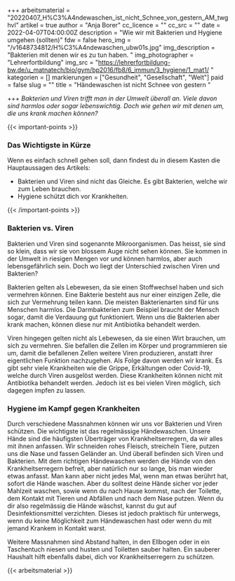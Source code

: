 +++
arbeitsmaterial = "20220407_H%C3%A4ndewaschen_ist_nicht_Schnee_von_gestern_AM_twghvl"
artikel = true
author = "Anja Borer"
cc_licence = ""
cc_src = ""
date = 2022-04-07T04:00:00Z
description = "Wie wir mit Bakterien und Hygiene umgehen (sollten)"
fdw = false
hero_img = "/v1648734812/H%C3%A4ndewaschen_ubw01s.jpg"
img_description = "Bakterien mit denen wir es zu tun haben. "
img_photographer = "Lehrerfortbildung"
img_src = "https://lehrerfortbildung-bw.de/u_matnatech/bio/gym/bp2016/fb8/6_immun/3_hygiene/1_mat1/ "
kategorien = []
markierungen = ["Gesundheit", "Gesellschaft", "Welt"]
paid = false
slug = ""
title = "Händewaschen ist nicht Schnee von gestern "

+++
_Bakterien und Viren trifft man in der Umwelt überall an. Viele davon sind harmlos oder sogar lebenswichtig. Doch wie gehen wir mit denen um, die uns krank machen können?_

{{< important-points >}} <h3>Das Wichtigste in Kürze</h3>

<p>Wenn es einfach schnell gehen soll, dann findest du in diesem Kasten die Hauptaussagen des Artikels:</p>

<ul>

<li>Bakterien und Viren sind nicht das Gleiche. Es gibt Bakterien, welche wir zum Leben brauchen.</li>

<li>Hygiene schützt dich vor Krankheiten.</li>

</ul> {{< /important-points >}}

### Bakterien vs. Viren

Bakterien und Viren sind sogenannte Mikroorganismen. Das heisst, sie sind so klein, dass wir sie von blossem Auge nicht sehen können. Sie kommen in der Umwelt in riesigen Mengen vor und können harmlos, aber auch lebensgefährlich sein. Doch wo liegt der Unterschied zwischen Viren und Bakterien?

Bakterien gelten als Lebewesen, da sie einen Stoffwechsel haben und sich vermehren können. Eine Bakterie besteht aus nur einer einzigen Zelle, die sich zur Vermehrung teilen kann. Die meisten Bakterienarten sind für uns Menschen harmlos. Die Darmbakterien zum Beispiel braucht der Mensch sogar, damit die Verdauung gut funktioniert. Wenn uns die Bakterien aber krank machen, können diese nur mit Antibiotika behandelt werden.

Viren hingegen gelten nicht als Lebewesen, da sie einen Wirt brauchen, um sich zu vermehren. Sie befallen die Zellen im Körper und programmieren sie um, damit die befallenen Zellen weitere Viren produzieren, anstatt ihrer eigentlichen Funktion nachzugehen. Als Folge davon werden wir krank. Es gibt sehr viele Krankheiten wie die Grippe, Erkältungen oder Covid-19, welche durch Viren ausgelöst werden. Diese Krankheiten können nicht mit Antibiotika behandelt werden. Jedoch ist es bei vielen Viren möglich, sich dagegen impfen zu lassen.

### Hygiene im Kampf gegen Krankheiten

Durch verschiedene Massnahmen können wir uns vor Bakterien und Viren schützen. Die wichtigste ist das regelmässige Händewaschen. Unsere Hände sind die häufigsten Überträger von Krankheitserregern, da wir alles mit ihnen anfassen. Wir schneiden rohes Fleisch, streicheln Tiere, putzen uns die Nase und fassen Geländer an. Und überall befinden sich Viren und Bakterien. Mit dem richtigen Händewaschen werden die Hände von den Krankheitserregern befreit, aber natürlich nur so lange, bis man wieder etwas anfasst. Man kann aber nicht jedes Mal, wenn man etwas berührt hat, sofort die Hände waschen. Aber du solltest deine Hände sicher vor jeder Mahlzeit waschen, sowie wenn du nach Hause kommst, nach der Toilette, dem Kontakt mit Tieren und Abfällen und nach dem Nase putzen. Wenn du dir also regelmässig die Hände wäschst, kannst du gut auf Desinfektionsmittel verzichten. Dieses ist jedoch praktisch für unterwegs, wenn du keine Möglichkeit zum Händewaschen hast oder wenn du mit jemand Krankem in Kontakt warst.

Weitere Massnahmen sind Abstand halten, in den Ellbogen oder in ein Taschentuch niesen und husten und Toiletten sauber halten. Ein sauberer Haushalt hilft ebenfalls dabei, dich vor Krankheitserregern zu schützen.




{{< arbeitsmaterial >}}

